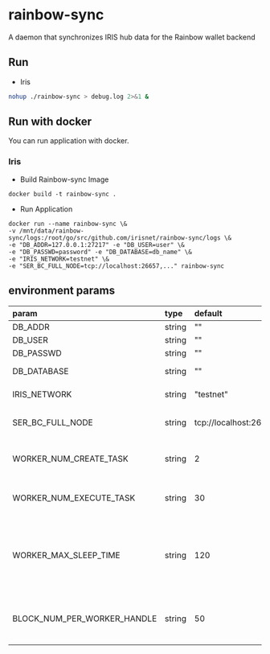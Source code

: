 # rainbow-sync
A daemon that synchronizes IRIS hub data for the Rainbow wallet backend


## Run
- Iris
```bash make all
nohup ./rainbow-sync > debug.log 2>&1 &
```

## Run with docker
You can run application with docker.
### Iris
- Build Rainbow-sync Image
```$xslt
docker build -t rainbow-sync .
```

- Run Application
```$xslt
docker run --name rainbow-sync \&
-v /mnt/data/rainbow-sync/logs:/root/go/src/github.com/irisnet/rainbow-sync/logs \&
-e "DB_ADDR=127.0.0.1:27217" -e "DB_USER=user" \&
-e "DB_PASSWD=password" -e "DB_DATABASE=db_name" \&
-e "IRIS_NETWORK=testnet" \&
-e "SER_BC_FULL_NODE=tcp://localhost:26657,..." rainbow-sync
```


## environment params

| param | type | default |description | example |
| :--- | :--- | :--- | :---: | :---: |
| DB_ADDR | string | "" | db addr | 127.0.0.1:27017,127.0.0.2:27017... |
| DB_USER | string | "" | db user | user |
| DB_PASSWD | string | "" |db passwd  | password |
| DB_DATABASE | string | "" |database name  | db_name |
| IRIS_NETWORK | string | "testnet" |irishub name  | testnet or mainnet |
| SER_BC_FULL_NODE | string | tcp://localhost:26657 | iris full node rpc url | tcp://localhost:26657, tcp://127.0.0.2:26657 |
| WORKER_NUM_CREATE_TASK | string | 2 | 创建同步Iris的Tag任务的线程数 | 2 |
| WORKER_NUM_EXECUTE_TASK | string | 30 | 执行同步Iris的Tag任务的线程数 | 30 |
| WORKER_MAX_SLEEP_TIME | string | 120 | 允许同步Iris的Tag线程处于不工作状态的最大时长（单位为：秒） | 120 |
| BLOCK_NUM_PER_WORKER_HANDLE | string | 50 | 每个同步Iris的Tag任务所包含的Iris区块数 | 50 |


